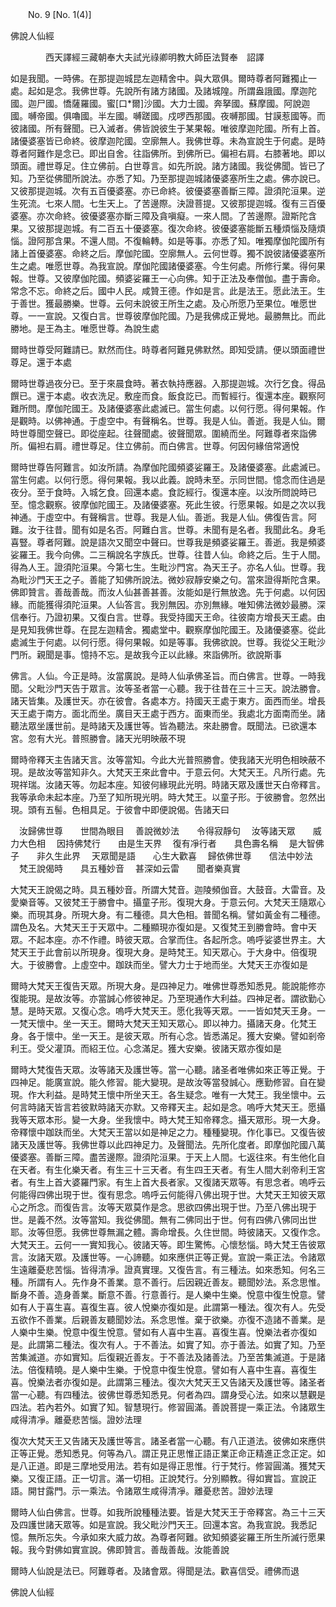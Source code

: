 ﻿　　No. 9 [No. 1(4)]

佛說人仙經

　　　　西天譯經三藏朝奉大夫試光祿卿明教大師臣法賢奉　詔譯


如是我聞。一時佛。在那提迦城昆左迦精舍中。與大眾俱。爾時尊者阿難獨止一處。起如是念。我佛世尊。先說所有諸方諸國。及諸城隍。所謂盎誐國。摩迦陀國。迦尸國。憍薩羅國。蜜[口*爾]沙國。大力士國。奔拏國。蘇摩國。阿說迦國。嚩帝國。俱嚕國。半左國。嚩蹉國。戍啰西那國。夜嚩那國。甘謨惹國等。而彼諸國。所有聲聞。已入滅者。佛皆說彼生于某果報。唯彼摩迦陀國。所有上首。諸優婆塞皆已命終。彼摩迦陀國。空廓無人。我佛世尊。未為宣說生于何處。是時尊者阿難作是念已。即出自舍。往詣佛所。到佛所已。偏袒右肩。右膝著地。即以頭面。禮世尊足。住立佛前。白世尊言。如先所說。諸方諸國。我從佛聞。皆已了知。乃至從佛聞所說法。亦悉了知。乃至那提迦城諸優婆塞所生之處。佛亦說已。又彼那提迦城。次有五百優婆塞。亦已命終。彼優婆塞善斷三障。證須陀洹果。逆生死流。七來人間。七生天上。了苦邊際。決證菩提。又彼那提迦城。復有三百優婆塞。亦次命終。彼優婆塞亦斷三障及貪嗔癡。一來人間。了苦邊際。證斯陀含果。又彼那提迦城。有二百五十優婆塞。復次命終。彼優婆塞能斷五種煩惱及隨煩惱。證阿那含果。不還人間。不復輪轉。如是等事。亦悉了知。唯獨摩伽陀國所有諸上首優婆塞。命終之后。摩伽陀國。空廓無人。云何世尊。獨不說彼諸優婆塞所生之處。唯愿世尊。為我宣說。摩伽陀國諸優婆塞。今生何處。所修行業。得何果報。世尊。又彼摩伽陀國。頻婆娑羅王一心向佛。知于正法及奉僧伽。盡于壽命。常念不忘。命終之后。國中人民。咸贊王德。作如是言。此是法王。愿此法王。生于善世。獲最勝樂。世尊。云何未說彼王所生之處。及心所愿乃至果位。唯愿世尊。一一宣說。又復白言。世尊彼摩伽陀國。乃是我佛成正覺地。最勝無比。而此勝地。是王為主。唯愿世尊。為說生處

爾時世尊受阿難請已。默然而住。時尊者阿難見佛默然。即知受請。便以頭面禮世尊足。還于本處

爾時世尊過夜分已。至于來晨食時。著衣執持應器。入那提迦城。次行乞食。得品饌已。還于本處。收衣洗足。敷座而食。飯食訖已。而暫經行。復還本座。觀察阿難所問。摩伽陀國王。及諸優婆塞此處滅已。當生何處。以何行愿。得何果報。作是觀時。以佛神通。于虛空中。有聲稱名。世尊。我是人仙。善逝。我是人仙。爾時世尊聞空聲已。即從座起。往聲聞處。彼聲聞眾。圍繞而坐。阿難尊者來詣佛所。偏袒右肩。禮世尊足。住立佛前。而白佛言。世尊。何因何緣倍常適悅

爾時世尊告阿難言。如汝所請。為摩伽陀國頻婆娑羅王。及諸優婆塞。此處滅已。當生何處。以何行愿。得何果報。我以此義。說時未至。示同世間。憶念而住過是夜分。至于食時。入城乞食。回還本處。食訖經行。復還本座。以汝所問說時已至。憶念觀察。彼摩伽陀國王。及諸優婆塞。死此生彼。行愿果報。如是之次以我神通。于虛空中。有聲稱言。世尊。我是人仙。善逝。我是人仙。佛復告言。阿難。汝于往昔。聞有如是名否。阿難白言。世尊。未聞有是名者。我聞此名。身毛喜豎。尊者阿難。說是語次又聞空中聲曰。世尊我是頻婆娑羅王。善逝。我是頻婆娑羅王。我今向佛。二三稱說名字族氏。世尊。往昔人仙。命終之后。生于人間。得為人王。證須陀洹果。今第七生。生毗沙門宮。為天王子。亦名人仙。世尊。我為毗沙門天王之子。善能了知佛所說法。微妙寂靜安樂之句。當來證得斯陀含果。佛即贊言。善哉善哉。而汝人仙甚善甚善。汝能如是行無放逸。先于何處。以何因緣。而能獲得須陀洹果。人仙答言。我別無因。亦別無緣。唯知佛法微妙最勝。深信奉行。乃證初果。又復白言。世尊。我受持國天王命。往彼南方增長天王處。由是見知我佛世尊。在昆左迦精舍。獨處堂中。觀察摩伽陀國王。及諸優婆塞。從此處滅生于何處。以何行愿。得何果報。如是等事。我佛欲說。世尊。我從父王毗沙門所。親聞是事。憶持不忘。是故我今正以此緣。來詣佛所。欲說斯事

佛言。人仙。今正是時。汝當廣說。是時人仙承佛圣旨。而白佛言。世尊。一時我聞。父毗沙門天告于眾言。汝等圣者當一心聽。我于往昔在三十三天。說法勝會。諸天皆集。及護世天。亦在彼會。各處本方。持國天王處于東方。面西而坐。增長天王處于南方。面北而坐。廣目天王處于西方。面東而坐。我處北方面南而坐。諸聽法眾坐護世前。是時諸天及護世等。皆為聽法。來赴勝會。既聞法。已欲還本宮。忽有大光。普照勝會。諸天光明映蔽不現

爾時帝釋天主告諸天言。汝等當知。今此大光普照勝會。使我諸天光明色相映蔽不現。是故汝等當知非久。大梵天王來此會中。于意云何。大梵天王。凡所行處。先現祥瑞。汝諸天等。勿起本座。知彼何緣現此光明。時諸天眾及護世天白帝釋言。我等承命未起本座。乃至了知所現光明。時大梵王。以童子形。于彼勝會。忽然出現。頭有五髻。色相具足。于彼會中即便說偈。告諸天曰

　汝歸佛世尊　　世間為眼目
　善說微妙法　　令得寂靜句
　汝等諸天眾　　威力大色相
　因持佛梵行　　由是生天界
　復有凈行者　　具色壽名稱
　是大智佛子　　非久生此界
　天眾聞是語　　心生大歡喜
　歸依佛世尊　　信法中妙法
　梵王說偈時　　具五種妙音
　甚深如云雷　　聞者樂真實　

大梵天王說偈之時。具五種妙音。所謂大梵音。迦陵頻伽音。大鼓音。大雷音。及愛樂音等。又彼梵王于勝會中。攝童子形。復現大身。于意云何。大梵天王隨眾心樂。而現其身。所現大身。有二種德。具大色相。普聞名稱。譬如黃金有二種德。謂色及名。大梵天王于天眾中。二種顯現亦復如是。又復梵王到勝會時。會中天眾。不起本座。亦不作禮。時彼天眾。合掌而住。各起所念。嗚呼娑婆世界主。大梵天王于此會前以所現身。復現大身。是時梵王。知天眾心。于大身中。倍復現大。于彼勝會。上虛空中。跏趺而坐。譬大力士于地而坐。大梵天王亦復如是

爾時大梵天王復告天眾。所現大身。是四神足力。唯佛世尊悉知悉見。能說能修亦復能現。是故汝等。亦當誠心修彼神足。乃至現通作大利益。四神足者。謂欲勤心慧。是時天眾。又復心念。嗚呼大梵天王。愿化我等天眾。一一皆如梵天王身。一一梵天懷中。坐一天王。爾時大梵天王知天眾心。即以神力。攝諸天身。化梵王身。各于懷中。坐一天王。是彼天眾。所有心念。皆悉滿足。獲大安樂。譬如剎帝利王。受父灌頂。而紹王位。心念滿足。獲大安樂。彼諸天眾亦復如是

爾時大梵復告天眾。汝等諸天及護世等。當一心聽。諸圣者唯佛如來正等正覺。于四神足。能廣宣說。能久修習。能大變現。是故汝等當發誠心。應勤修習。自在變現。作大利益。是時梵王懷中所坐天王。各生疑念。唯有一大梵王。我坐懷中。云何言時諸天皆言若彼默時諸天亦默。又帝釋天主。起如是念。嗚呼大梵天王。愿攝我等天眾本形。變一大身。坐我懷中。時大梵王知帝釋念。攝天眾形。現一大身。帝釋懷中跏趺而坐。大梵天王當以如是神足之力。種種變現。作化事已。又復告彼諸天及護世等。我佛世尊以此四神足力。及聲聞法。先所化度者。即摩伽陀國八萬優婆塞。善斷三障。盡苦邊際。證須陀洹果。于天上人間。七返往來。有生他化自在天者。有生化樂天者。有生三十三天者。有生四王天者。有生人間大剎帝利王宮者。有生上首大婆羅門家。有生上首大長者家。又復諸天眾等。有思念者。嗚呼云何能得四佛出現于世。復有思念。嗚呼云何能得八佛出現于世。大梵天王知彼天眾心之所念。而復告言。汝等天眾莫作是念。思欲四佛出現于世。乃至八佛出現于世。是義不然。汝等當知。我從佛聞。無有二佛同出于世。何有四佛八佛同出世耶。汝等但愿。我佛世尊無漏之體。壽命增長。久住世間。時彼諸天。又復作念。大梵天王。云何一一實知我心。彼諸天等。即生驚怖。心懷愁惱。時大梵王告彼眾言。汝諸天眾。及護世等。一心諦聽。如來應供正等正覺。宣說一乘正法。令諸眾生遠離憂悲苦惱。皆得清凈。證真實理。又復告言。有三種法。如來悉知。何名三種。所謂有人。先作身不善業。意不善行。后因親近善友。聽聞妙法。系念思惟。斷身不善。造身善業。斷意不善。行意善行。是人樂中生樂。悅意中復生悅意。譬如有人于喜生喜。喜復生喜。彼人悅樂亦復如是。此謂第一種法。復次有人。先受五欲作不善業。后親善友聽聞妙法。系念思惟。棄于欲樂。亦復不造諸不善業。是人樂中生樂。悅意中復生悅意。譬如有人喜中生喜。喜復生喜。悅樂法者亦復如是。此謂第二種法。復次有人。于不善法。如實了知。亦于善法。如實了知。乃至苦集滅道。亦如實知。后復親近善友。于不善法及諸善法。乃至苦集滅道。于是諸法。倍復精曉。是人樂中生樂。于悅意中復生悅意。譬如有人喜中生喜。喜復生喜。悅樂法者亦復如是。此謂第三種法。復次大梵天王又告諸天及護世等。諸圣者當一心聽。有四種法。彼佛世尊悉知悉見。何者為四。謂身受心法。如來以慧觀是四法。若內若外。如實了知。智慧現行。修習圓滿。善說菩提一乘正法。令諸眾生咸得清凈。離憂悲苦惱。證妙法理

復次大梵天王又告諸天及護世等言。諸圣者當一心聽。有八正道法。彼佛如來應供正等正覺。悉知悉見。何等為八。謂正見正思惟正語正業正命正精進正念正定。如是八正道。即是三摩地受用法。若有如是得正思惟。行于梵行。修習圓滿。獲梵天樂。又復正語。正一切言。滿一切相。正說梵行。分別顯教。得如實旨。宣說正語。開甘露門。示一乘法。令諸眾生咸得清凈。離憂悲苦。證妙法理

爾時人仙白佛言。世尊。如我所說種種法要。皆是大梵天王于帝釋宮。為三十三天及四護世諸天眾等。如是宣說。我父毗沙門天王。回還本宮。為我宣說。我悉記憶。無所忘失。今承如來大威力故。為尊者阿難。欲知頻婆娑羅王所生所滅行愿果報。我今對佛如實宣說。佛即贊言。善哉善哉。汝能善說

爾時人仙說是法已。阿難尊者。及諸會眾。得聞是法。歡喜信受。禮佛而退

佛說人仙經
